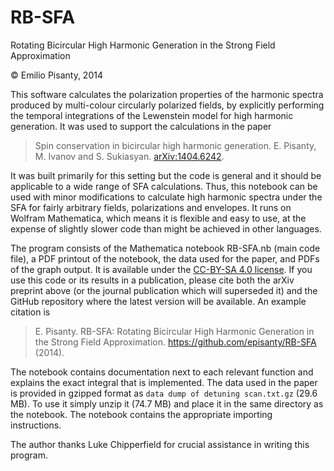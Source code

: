 RB-SFA
======

Rotating Bicircular High Harmonic Generation in the Strong Field Approximation

© Emilio Pisanty, 2014

This software calculates the polarization properties of the harmonic spectra produced by multi-colour circularly polarized fields, by explicitly performing the temporal integrations of the Lewenstein model for high harmonic generation. It was used to support the calculations in the paper

> Spin conservation in bicircular high harmonic generation. E. Pisanty, M. Ivanov and S. Sukiasyan. [arXiv:1404.6242](http://arxiv.org/abs/1404.6242).

It was built primarily for this setting but the code is general and it should be applicable to a wide range of SFA calculations. Thus, this notebook can be used with minor modifications to calculate high harmonic spectra under the SFA for fairly arbitrary fields, polarizations and envelopes. It runs on Wolfram Mathematica, which means it is flexible and easy to use, at the expense of slightly slower code than might be achieved in other languages.

The program consists of the Mathematica notebook RB-SFA.nb (main code file), a PDF printout of the notebook, the data used for the paper, and PDFs of the graph output. It is available under the [CC-BY-SA 4.0 license](https://creativecommons.org/licenses/by-sa/4.0/). If you use this code or its results in a publication, please cite both the arXiv preprint above (or the journal publication which will superseded it) and the GitHub repository where the latest version will be available. An example citation is 

> E. Pisanty. RB-SFA: Rotating Bicircular High Harmonic Generation in the Strong Field Approximation. https://github.com/episanty/RB-SFA (2014).

The notebook contains documentation next to each relevant function and explains the exact integral that is implemented. The data used in the paper is provided in gzipped format as `data dump of detuning scan.txt.gz` (29.6 MB). To use it simply unzip it (74.7 MB) and place it in the same directory as the notebook. The notebook contains the appropriate importing instructions.

The author thanks Luke Chipperfield for crucial assistance in writing this program.
